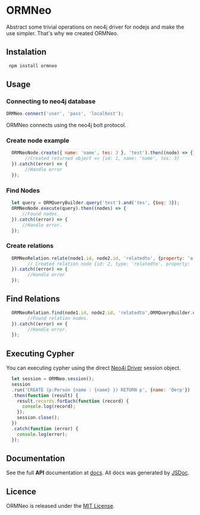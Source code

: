 # ORMNeo

Abstract some trivial operations on neo4j driver for nodejs and make the use simpler. That's why we created ORMNeo.

## Instalation
```sh
 npm install ormneo
```
## Usage 

### Connecting to neo4j database

```js
ORMNeo.connect('user', 'pass', 'localhost');
```
   ORMNeo connects using the neo4j bolt protocol.

### Create node example

```js
  ORMNeoNode.create({ name: 'name', tes: 3 }, 'test').then((node) => {
       //Created returned object => {id: 1, name: 'name', tes: 3}
  }).catch((error) => {
       //Handle error
  });
```

### Find Nodes 
  ```js
    let query = ORMQueryBuilder.query('test').and('tes', {$eq: 3});
    ORMNeoNode.execute(query).then((nodes) => {
        //Found nodes.
    }).catch((error) => {
        //Handle error.
    });
  ```
### Create relations
```js
  ORMNeoRelation.relate(node1.id, node2.id, 'relatedto', {property: 'a'}).then((rels) => {
        // Created relation node {id: 2, type: 'relatedto', property: 'a'}
  }).catch((error) => {
        //Handle error
  });
```

## Find Relations 

```js
  ORMNeoRelation.find(node1.id, node2.id, 'relatedto',ORMQueryBuilder.query().and('property', {$eq: 'c'})).then((nodes) => {
        //Found relation nodes.
  }).catch((error) => {
        //Handle error.
  });
```

## Executing Cypher
You can executing cypher using the direct [Neo4j Driver](https://github.com/neo4j/neo4j-javascript-driver) session object.

```js
  let session = ORMNeo.session();
  session
  .run('CREATE (p:Person {name : {name} }) RETURN p', {name: 'Derp'})
  .then(function (result) {
    result.records.forEach(function (record) {
      console.log(record);
    });
    session.close();
  })
  .catch(function (error) {
    console.log(error);
  });
``` 

## Documentation

  See the full **API** documentation at [docs](docs). All docs was generated by [JSDoc](https://github.com/jsdoc3/jsdoc).

## Licence

ORMNeo is released under the [MIT License](https://opensource.org/licenses/MIT).
